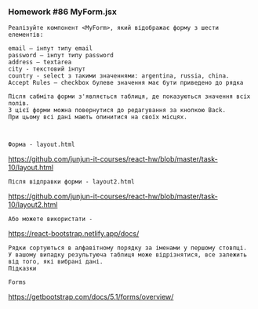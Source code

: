 ### Homework #86 MyForm.jsx
    Реалізуйте компонент <MyForm>, який відображає форму з шести елементів:

    email – інпут типу email
    password – інпут типу password
    address – textarea
    city - текстовий інпут
    country - select з такими значеннями: argentina, russia, china.
    Accept Rules – checkbox булеве значення має бути приведено до рядка
    
    Після сабміта форми з'являється таблиця, де показуються значення всіх полів. 
    З цієї форми можна повернутися до редагування за кнопкою Back. 
    При цьому всі дані мають опинитися на своїх місцях.
    


    Форма - layout.html
https://github.com/junjun-it-courses/react-hw/blob/master/task-10/layout.html

    Після відправки форми - layout2.html
https://github.com/junjun-it-courses/react-hw/blob/master/task-10/layout2.html

    Або можете використати - 
https://react-bootstrap.netlify.app/docs/



    Рядки сортуються в алфавітному порядку за іменами у першому стовпці. 
    У вашому випадку результуюча таблиця може відрізнятися, все залежить від того, які вибрані дані.
    Підказки

    Forms
https://getbootstrap.com/docs/5.1/forms/overview/